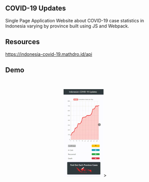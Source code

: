 ## COVID-19 Updates
Single Page Application Website about COVID-19 case statistics in Indonesia varying by province built using JS and Webpack.

## Resources
https://indonesia-covid-19.mathdro.id/api


## Demo
<br>
<p align="center">
  <img src="docs/1.gif" width="25%">>
</p>
<br>
